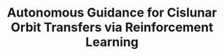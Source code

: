 ---
title: "Autonomous Guidance for Cislunar Orbit Transfers via Reinforcement Learning"
excerpt_separator: "<!--more-->"
categories:
  - Reinforcement Learning
tags:
  - RL
  - Cislunar
header:
  teaser: /assets/images/Conf/BigSky/a.gif
published: false
---